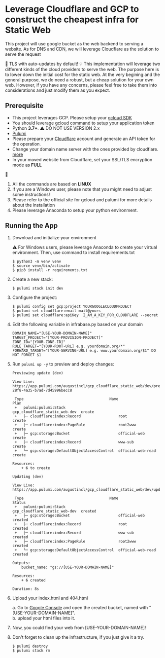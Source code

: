 # Leverage Cloudflare and GCP to construct the cheapest infra for Static Web 

This project will use google bucket as the web backend to serving a website.
As for DNS and CDN, we will leverage Cloudflare as the solution to serve the request

:triangular_flag_on_post: TLS with auto-updates by default!
:bulb: This implementation will leverage two different kinds of the cloud providers to serve the web.
The purpose here is to lower down the initial cost for the static web. At the very begining and the general purpose, we do need a robust, but a cheap solution for your own web. However, if you have any concerns, please feel free to take them into considerations and just modify them as you expect. 

## Prerequisite

* This project leverages GCP. Please setup your [gcloud SDK](https://cloud.google.com/sdk/docs/install#deb)
* You should leverage gcloud command to setup your application token
* Python **3.7+**. :warning: DO NOT USE VERSION 2.x
* [Pulumi](https://www.pulumi.com/docs/get-started/install/)
* Please prepare your [Cloudflare](https://www.cloudflare.com/) account and generate an API token for the operation.
* Change your domain name server with the ones provided by cloudflare. [more](https://support.cloudflare.com/hc/en-us/articles/205195708-Changing-your-domain-nameservers-to-Cloudflare)
* In your moved website from Cloudflare, set your SSL/TLS encryption mode as **FULL**

:mega: 
1. All the commands are based on **LINUX**
2. If you are a Windows user, please note that you might need to adjust some instructions!
3. Please refer to the official site for gcloud and pulumi for more details about the installation
4. Please leverage Anaconda to setup your python environment.

## Running the App

1. Download and initialize your environment

    :warning: 
    For Windows users, please leverage Anaconda to create your virtual environment. Then, use command to install requirements.txt

    ```
    $ python3 -m venv venv
    $ source venv/bin/activate
    $ pip3 install -r requirements.txt
    ```
    
2.  Create a new stack:

    ```
    $ pulumi stack init dev
    ```

3.  Configure the project:

    ```
    $ pulumi config set gcp:project YOURGOOGLECLOUDPROJECT
    $ pulumi set cloudflare:email mail@yours
    $ pulumi set cloudflare:apiKey  I_AM_A_KEY_FOR_CLOUDFLARE --secret
    ```

4.  Edit the following variable in infrabase.py based on your domain

    ```
    DOMAIN_NAME="[USE-YOUR-DOMAIN-NAME]" 
    TARGET_PROJECT="[YOUR-PROVISION-PROJECT]"
    ZONE_ID="[YOUR-ZONE-ID]"
    RULE_TARGET="[YOUR-ROOT-URL] e.g. yourdomain.org/*"
    FORWARD_TARGET="[YOUR-SERVING-URL] e.g. www.yourdomain.org/$1" DO NOT FORGET $1
    ```

5.  Run `pulumi up -y` to preview and deploy changes:

    ``` 
    Previewing update (dev)

    View Live: https://app.pulumi.com/augustincl/gcp_cloudflare_static_web/dev/previews/647e7c7c-28f8-4a35-b7ad-7d45996becc8

     Type                                       Name                           Plan       
     +   pulumi:pulumi:Stack                        gcp_cloudflare_static_web-dev  create     
     +   ├─ cloudflare:index:Record                 root                           create     
     +   ├─ cloudflare:index:PageRule               root2www                       create     
     +   ├─ gcp:storage:Bucket                      official-web                   create     
     +   ├─ cloudflare:index:Record                 www-sub                        create     
     +   └─ gcp:storage:DefaultObjectAccessControl  official-web-read              create     
 
    Resources:
        + 6 to create

    Updating (dev)

    View Live: https://app.pulumi.com/augustincl/gcp_cloudflare_static_web/dev/updates/4

     Type                                       Name                           Status      
     +   pulumi:pulumi:Stack                        gcp_cloudflare_static_web-dev  created     
     +   ├─ gcp:storage:Bucket                      official-web                   created     
     +   ├─ cloudflare:index:Record                 root                           created     
     +   ├─ cloudflare:index:Record                 www-sub                        created     
     +   ├─ cloudflare:index:PageRule               root2www                       created     
     +   └─ gcp:storage:DefaultObjectAccessControl  official-web-read              created     
 
    Outputs:
        bucket_name: "gs://[USE-YOUR-DOMAIN-NAME]"

    Resources:
        + 6 created

    Duration: 8s
    ```

6.  Upload your index.html and 404.html
    
    a. Go to [Google Console](https://console.cloud.google.com/) and open the created bucket, named with "[USE-YOUR-DOMAIN-NAME]".<br/>
    b. upload your html files into it.

7. Now, you could find your web from [USE-YOUR-DOMAIN-NAME]!

8. Don't forget to clean up the infrastructure, if you just give it a try.

    ```
    $ pulumi destroy
    $ pulumi stack rm
    ```
